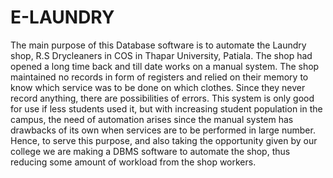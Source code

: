 # E-LAUNDRY
The main purpose of this Database software is to automate the Laundry shop, R.S Drycleaners in COS in Thapar University, Patiala. The shop had opened a long time back and till date works on a manual system. The shop maintained no records in form of registers and relied on their memory to know which service was to be done on which clothes. Since they never record anything, there are possibilities of errors. This system is only good for use if less students used it, but with increasing student population in the campus, the need of automation arises since the manual system has drawbacks of its own when services are to be performed in large number. Hence, to serve this purpose, and also taking the opportunity given by our college we are making a DBMS software to automate the shop, thus reducing some amount of workload from the shop workers.
